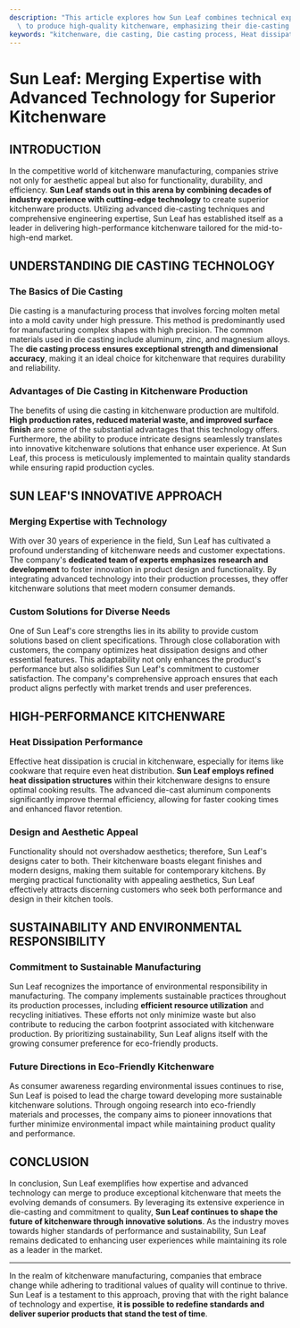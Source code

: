 ```yaml
---
description: "This article explores how Sun Leaf combines technical expertise and advanced technologies\
  \ to produce high-quality kitchenware, emphasizing their die-casting capabilities."
keywords: "kitchenware, die casting, Die casting process, Heat dissipation performance"
---
```

# Sun Leaf: Merging Expertise with Advanced Technology for Superior Kitchenware

## INTRODUCTION

In the competitive world of kitchenware manufacturing, companies strive not only for aesthetic appeal but also for functionality, durability, and efficiency. **Sun Leaf stands out in this arena by combining decades of industry experience with cutting-edge technology** to create superior kitchenware products. Utilizing advanced die-casting techniques and comprehensive engineering expertise, Sun Leaf has established itself as a leader in delivering high-performance kitchenware tailored for the mid-to-high-end market.

## UNDERSTANDING DIE CASTING TECHNOLOGY

### The Basics of Die Casting

Die casting is a manufacturing process that involves forcing molten metal into a mold cavity under high pressure. This method is predominantly used for manufacturing complex shapes with high precision. The common materials used in die casting include aluminum, zinc, and magnesium alloys. The **die casting process ensures exceptional strength and dimensional accuracy**, making it an ideal choice for kitchenware that requires durability and reliability.

### Advantages of Die Casting in Kitchenware Production

The benefits of using die casting in kitchenware production are multifold. **High production rates, reduced material waste, and improved surface finish** are some of the substantial advantages that this technology offers. Furthermore, the ability to produce intricate designs seamlessly translates into innovative kitchenware solutions that enhance user experience. At Sun Leaf, this process is meticulously implemented to maintain quality standards while ensuring rapid production cycles.

## SUN LEAF'S INNOVATIVE APPROACH

### Merging Expertise with Technology

With over 30 years of experience in the field, Sun Leaf has cultivated a profound understanding of kitchenware needs and customer expectations. The company's **dedicated team of experts emphasizes research and development** to foster innovation in product design and functionality. By integrating advanced technology into their production processes, they offer kitchenware solutions that meet modern consumer demands.

### Custom Solutions for Diverse Needs

One of Sun Leaf's core strengths lies in its ability to provide custom solutions based on client specifications. Through close collaboration with customers, the company optimizes heat dissipation designs and other essential features. This adaptability not only enhances the product's performance but also solidifies Sun Leaf's commitment to customer satisfaction. The company's comprehensive approach ensures that each product aligns perfectly with market trends and user preferences.

## HIGH-PERFORMANCE KITCHENWARE

### Heat Dissipation Performance

Effective heat dissipation is crucial in kitchenware, especially for items like cookware that require even heat distribution. **Sun Leaf employs refined heat dissipation structures** within their kitchenware designs to ensure optimal cooking results. The advanced die-cast aluminum components significantly improve thermal efficiency, allowing for faster cooking times and enhanced flavor retention.

### Design and Aesthetic Appeal

Functionality should not overshadow aesthetics; therefore, Sun Leaf's designs cater to both. Their kitchenware boasts elegant finishes and modern designs, making them suitable for contemporary kitchens. By merging practical functionality with appealing aesthetics, Sun Leaf effectively attracts discerning customers who seek both performance and design in their kitchen tools.

## SUSTAINABILITY AND ENVIRONMENTAL RESPONSIBILITY

### Commitment to Sustainable Manufacturing

Sun Leaf recognizes the importance of environmental responsibility in manufacturing. The company implements sustainable practices throughout its production processes, including **efficient resource utilization** and recycling initiatives. These efforts not only minimize waste but also contribute to reducing the carbon footprint associated with kitchenware production. By prioritizing sustainability, Sun Leaf aligns itself with the growing consumer preference for eco-friendly products.

### Future Directions in Eco-Friendly Kitchenware

As consumer awareness regarding environmental issues continues to rise, Sun Leaf is poised to lead the charge toward developing more sustainable kitchenware solutions. Through ongoing research into eco-friendly materials and processes, the company aims to pioneer innovations that further minimize environmental impact while maintaining product quality and performance.

## CONCLUSION

In conclusion, Sun Leaf exemplifies how expertise and advanced technology can merge to produce exceptional kitchenware that meets the evolving demands of consumers. By leveraging its extensive experience in die-casting and commitment to quality, **Sun Leaf continues to shape the future of kitchenware through innovative solutions**. As the industry moves towards higher standards of performance and sustainability, Sun Leaf remains dedicated to enhancing user experiences while maintaining its role as a leader in the market.

---

In the realm of kitchenware manufacturing, companies that embrace change while adhering to traditional values of quality will continue to thrive. Sun Leaf is a testament to this approach, proving that with the right balance of technology and expertise, **it is possible to redefine standards and deliver superior products that stand the test of time**.
